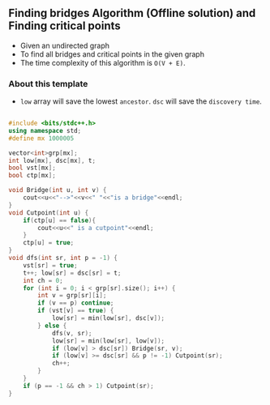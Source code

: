## Finding bridges Algorithm (Offline solution) and Finding critical points
- Given an undirected graph
- To find all bridges and critical points in the given graph
- The time complexity of this algorithm is  `O(V + E)`.

### About this template
- `low` array will save the lowest `ancestor`. `dsc` will save the `discovery time`.

```C++

#include <bits/stdc++.h>
using namespace std;
#define mx 1000005

vector<int>grp[mx];
int low[mx], dsc[mx], t;
bool vst[mx];
bool ctp[mx];

void Bridge(int u, int v) {
    cout<<u<<"-->"<<v<<" "<<"is a bridge"<<endl;
}
void Cutpoint(int u) {
    if(ctp[u] == false){
        cout<<u<<" is a cutpoint"<<endl;
    }
    ctp[u] = true;
}
void dfs(int sr, int p = -1) {
    vst[sr] = true;
    t++; low[sr] = dsc[sr] = t;
    int ch = 0;
    for (int i = 0; i < grp[sr].size(); i++) {
        int v = grp[sr][i];
        if (v == p) continue;
        if (vst[v] == true) {
            low[sr] = min(low[sr], dsc[v]);
        } else {
            dfs(v, sr);
            low[sr] = min(low[sr], low[v]);
            if (low[v] > dsc[sr]) Bridge(sr, v);
            if (low[v] >= dsc[sr] && p != -1) Cutpoint(sr);
            ch++;
        }
    }
    if (p == -1 && ch > 1) Cutpoint(sr);
}

```
